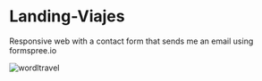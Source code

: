 # Landing-Viajes

Responsive web with a contact form that sends me an email using formspree.io



![wordltravel](https://user-images.githubusercontent.com/65173504/92469458-21770e00-f1d5-11ea-9426-21418609f648.jpg)
